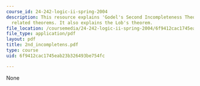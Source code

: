 ```yaml
---
course_id: 24-242-logic-ii-spring-2004
description: This resource explains 'Godel's Second Incompleteness Theorem'with it's
  related theorems. It also explains the Lob's theorem.
file_location: /coursemedia/24-242-logic-ii-spring-2004/6f9412cac1745eab23b326493be754fc_2nd_incompletens.pdf
file_type: application/pdf
layout: pdf
title: 2nd_incompletens.pdf
type: course
uid: 6f9412cac1745eab23b326493be754fc

---
```

None